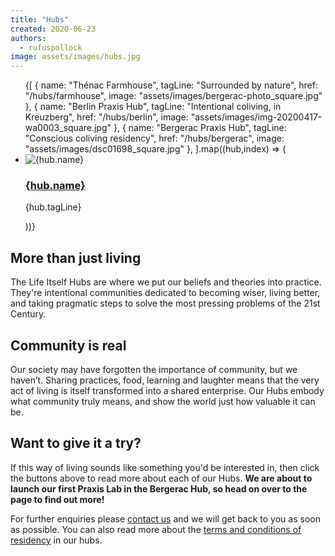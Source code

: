 ```yaml
---
title: "Hubs"
created: 2020-06-23
authors: 
  - rufuspollock
image: assets/images/hubs.jpg
---
```


<div className="relative mt-16">
  <div className="relative -mb-6 w-full overflow-x-auto pb-6">
    <ul
      role="list"
      className="my-0 p-0 mx-4 inline-flex space-x-8 sm:mx-6 lg:mx-0 lg:grid lg:grid-cols-3 lg:gap-x-8 lg:space-x-0"
    >
      {[
        {
          name: "Thénac Farmhouse",
          tagLine: "Surrounded by nature",
          href: "/hubs/farmhouse",
          image: "assets/images/bergerac-photo_square.jpg"
        },
        {
          name: "Berlin Praxis Hub",
          tagLine: "Intentional coliving, in Kreuzberg",
          href: "/hubs/berlin",
          image: "assets/images/img-20200417-wa0003_square.jpg"
        },
        {
          name: "Bergerac Praxis Hub",
          tagLine: "Conscious coliving residency",
          href: "/hubs/bergerac",
          image: "assets/images/dsc01698_square.jpg"
        },
      ].map((hub,index) => (
        <li key={index} className="m-0 p-0 inline-flex w-64 flex-col text-center lg:w-auto">
          <div className="group relative">
            <div className="aspect-w-1 aspect-h-1 w-full overflow-hidden rounded-md bg-gray-200">
              <img
                src={hub.image}
                alt={hub.name}
                className="m-0 h-full w-full object-cover object-center group-hover:opacity-75"
              />
            </div>
            <div className="mt-6">
              <h3 className="!static mt-1 font-semibold text-gray-900">
                <a href={hub.href} className="!opacity-100 !bg-transparent !static">
                  <span className="absolute inset-0" />
                  {hub.name}
                </a>
              </h3>
              <p className="mt-1 text-gray-900 leading-snug">{hub.tagLine}</p>
            </div>
          </div>
        </li>
      ))}
    </ul>
  </div>
</div>

## More than just living

The Life Itself Hubs are where we put our beliefs and theories into practice. They're intentional communities dedicated to becoming wiser, living better, and taking pragmatic steps to solve the most pressing problems of the 21st Century. 

## Community is real

Our society may have forgotten the importance of community, but we haven’t. Sharing practices, food, learning and laughter means that the very act of living is itself transformed into a shared enterprise. Our Hubs embody what community truly means, and show the world just how valuable it can be. 

## Want to give it a try?

If this way of living sounds like something you'd be interested in, then click the buttons above to read more about each of our Hubs. **We are about to launch our first Praxis Lab in the Bergerac Hub, so head on over to the page to find out more!**

For further enquiries please [contact us](/contact/) and we will get back to you as soon as possible. You can also read more about the [terms and conditions of residency](https://tao.lifeitself.org/hubs/agreement/) in our hubs.
